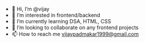 - 👋 Hi, I’m @vijay
- 👀 I’m interested in frontend/backend
- 🌱 I’m currently learning DSA, HTML, CSS
- 💞️ I’m looking to collaborate on any frontend projects
- 📫 How to reach me vijaypadmakar1999@gmail.com

<!---
vijay-ctrl/vijay-ctrl is a ✨ special ✨ repository because its `README.md` (this file) appears on your GitHub profile.
You can click the Preview link to take a look at your changes.
--->
